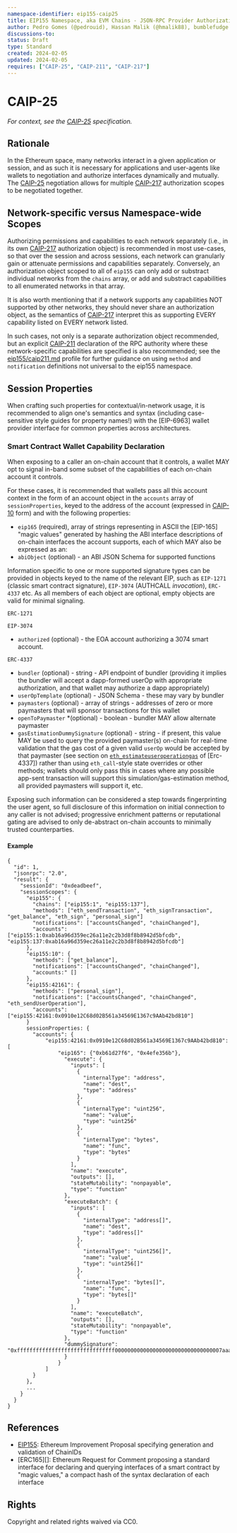 ```yaml
---
namespace-identifier: eip155-caip25
title: EIP155 Namespace, aka EVM Chains - JSON-RPC Provider Authorization
author: Pedro Gomes (@pedrouid), Hassan Malik (@hmalik88), bumblefudge (@bumblefudge), Derek Rein (@arein), Kristof Gazso (@kristofgazso)
discussions-to: 
status: Draft
type: Standard
created: 2024-02-05
updated: 2024-02-05
requires: ["CAIP-25", "CAIP-211", "CAIP-217"]
---
```


# CAIP-25

_For context, see the [CAIP-25][] specification._

## Rationale

In the Ethereum space, many networks interact in a given application or session, and as such it is necessary for applications and user-agents like wallets to negotiation and authorize interfaces dynamically and mutually.
The [CAIP-25] negotiation allows for multiple [CAIP-217] authorization scopes to be negotiated together. 

## Network-specific versus Namespace-wide Scopes

Authorizing permissions and capabilities to each network separately (i.e., in its own [CAIP-217] authorization object) is recommended in most use-cases, so that over the session and across sessions, each network can granularly gain or attenuate permissions and capabilities separately. 
Conversely, an authorization object scoped to all of `eip155` can only add or substract individual networks from the `chains` array, or add and substract capabilities to all enumerated networks in that array.

It is also worth mentioning that if a network supports any capabilities NOT supported by other networks, they should never share an authorization object, as the semantics of [CAIP-217] interpret this as supporting EVERY capability listed on EVERY network listed.

In such cases, not only is a separate authorization object recommended, but an explicit [CAIP-211] declaration of the RPC authority where these network-specific capabilities are specified is also recommended;
see the [eip155/caip211.md](./caip211.md) profile for further guidance on using `method` and `notification` definitions not universal to the eip155 namespace.

## Session Properties

When crafting such properties for contextual/in-network usage, it is recommended to align one's semantics and syntax (including case-sensitive style guides for property names!) with the [EIP-6963] wallet provider interface for common properties across architectures.

### Smart Contract Wallet Capability Declaration

When exposing to a caller an on-chain account that it controls, a wallet MAY opt to signal in-band some subset of the capabilities of each on-chain account it controls.

For these cases, it is recommended that wallets pass all this account context in the form of an account object in the `accounts` array of `sessionProperties`, keyed to the address of the account (expressed in [CAIP-10] form) and with the following properties:
* `eip165` (required), array of strings representing in ASCII the [EIP-165] "magic values" generated by hashing the ABI interface descriptions of on-chain interfaces the account supports, each of which MAY also be expressed as an:
* `abiObject` (optional) - an ABI JSON Schema for supported functions

Information specific to one or more supported signature types can be provided in objects keyed to the name of the relevant EIP, such as `EIP-1271` (classic smart contract signature), `EIP-3074` (AUTHCALL *invocation*), `ERC-4337` etc. As all members of each object are optional, empty objects are valid for minimal signaling.

`ERC-1271`

`EIP-3074`
* `authorized` (optional) - the EOA account authorizing a 3074 smart account.

`ERC-4337`
* `bundler` (optional) - string - API endpoint of bundler (providing it implies the bundler will accept a dapp-formed userOp with appropriate authorization, and that wallet may authorize a dapp appropriately)
* `userOpTemplate` (optional) - JSON Schema - these may vary by bundler
* `paymasters` (optional) - array of strings - addresses of zero or more paymasters that will sponsor transactions for this wallet
* `openToPaymaster` *(optional) - boolean - bundler MAY allow alternate paymaster
* `gasEstimationDummySignature` (optional) - string - if present, this value MAY be used to query the provided paymaster(s) on-chain for real-time validation that the gas cost of a given valid `userOp` would be accepted by that paymaster (see section on [`eth_estimateuseroperationgas`](https://eips.ethereum.org/EIPS/eip-4337#-eth_estimateuseroperationgas) of [Erc-4337]) rather than using `eth_call`-style state overrides or other methods; wallets should only pass this in cases where any possible app-sent transaction will support this simulation/gas-estimation method, all provided paymasters will support it, etc.

Exposing such information can be considered a step towards fingerprinting the user agent, so full disclosure of this information on initial connection to any caller is not advised; progressive enrichment patterns or reputational gating are advised to only de-abstract on-chain accounts to minimally trusted counterparties.

#### Example

```
{
  "id": 1,
  "jsonrpc": "2.0",
  "result": {
    "sessionId": "0xdeadbeef",
    "sessionScopes": {
      "eip155": {
        "chains": ["eip155:1", "eip155:137"],
        "methods": ["eth_sendTransaction", "eth_signTransaction", "get_balance", "eth_sign", "personal_sign"]
        "notifications": ["accountsChanged", "chainChanged"],
        "accounts": ["eip155:1:0xab16a96d359ec26a11e2c2b3d8f8b8942d5bfcdb", "eip155:137:0xab16a96d359ec26a11e2c2b3d8f8b8942d5bfcdb"]
      },
      "eip155:10": {
        "methods": ["get_balance"],
        "notifications": ["accountsChanged", "chainChanged"],
        "accounts:" []
      },
      "eip155:42161": {
        "methods": ["personal_sign"],
        "notifications": ["accountsChanged", "chainChanged", "eth_sendUserOperation"],
        "accounts":["eip155:42161:0x0910e12C68d02B561a34569E1367c9AAb42bd810"]
      }
      sessionProperties: {
        "accounts": {
            "eip155:42161:0x0910e12C68d02B561a34569E1367c9AAb42bd810": [
                "eip165": {"0xb61d27f6", "0x4efe356b"},
                  "execute": {
                    "inputs": [
                      {
                        "internalType": "address",
                        "name": "dest",
                        "type": "address"
                      },
                      {
                        "internalType": "uint256",
                        "name": "value",
                        "type": "uint256"
                      },
                      {
                        "internalType": "bytes",
                        "name": "func",
                        "type": "bytes"
                      }
                    ],
                    "name": "execute",
                    "outputs": [],
                    "stateMutability": "nonpayable",
                    "type": "function"
                  },
                  "executeBatch": {
                    "inputs": [
                      {
                        "internalType": "address[]",
                        "name": "dest",
                        "type": "address[]"
                      },
                      {
                        "internalType": "uint256[]",
                        "name": "value",
                        "type": "uint256[]"
                      },
                      {
                        "internalType": "bytes[]",
                        "name": "func",
                        "type": "bytes[]"
                      }
                    ],
                    "name": "executeBatch",
                    "outputs": [],
                    "stateMutability": "nonpayable",
                    "type": "function"
                  },
                  "dummySignature": "0xfffffffffffffffffffffffffffffff0000000000000000000000000000000007aaaaaaaaaaaaaaaaaaaaaaaaaaaaaaaaaaaaaaaaaaaaaaaaaaaaaaaaaaaaaaa1c"
                  }
                }
            ]
        }        
      },
      ...
    }
  }
}
```

## References

- [EIP155][]: Ethereum Improvement Proposal specifying generation and validation of ChainIDs
- [ERC165][]: Ethereum Request for Comment proposing a standard interface for declaring and querying interfaces of a smart contract by "magic values," a compact hash of the syntax declaration of each interface

[execution API]: https://github.com/ethereum/execution-apis?tab=readme-ov-file#execution-api-specification
[CAIP-2]: https://github.com/ChainAgnostic/CAIPs/blob/master/CAIPs/caip-2.md
[CAIP-10]: https://github.com/ChainAgnostic/CAIPs/blob/master/CAIPs/caip-10.md
[CAIP-19]: https://github.com/ChainAgnostic/CAIPs/blob/master/CAIPs/caip-19.md
[CAIP-25]: https://github.com/ChainAgnostic/CAIPs/blob/master/CAIPs/caip-25.md
[CAIP-211]: https://github.com/ChainAgnostic/CAIPs/blob/master/CAIPs/caip-211.md
[CAIP-217]: https://github.com/ChainAgnostic/CAIPs/blob/master/CAIPs/caip-217.md
[EIP]: https://eips.ethereum.org/EIPS/eip-1
[EIP155]: https://eips.ethereum.org/EIPS/eip-155
[EIP165]: https://eips.ethereum.org/EIPS/eip-165
[EIP4337]: https://eips.ethereum.org/EIPS/eip-4337

## Rights

Copyright and related rights waived via CC0.
